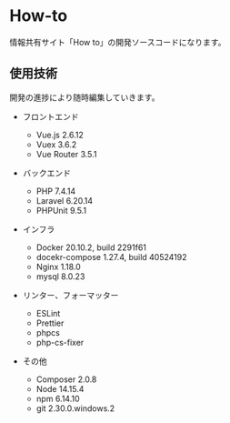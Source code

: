 # How-to

情報共有サイト「How to」の開発ソースコードになります。

## 使用技術

開発の進捗により随時編集していきます。

- フロントエンド

  - Vue.js 2.6.12
  - Vuex 3.6.2
  - Vue Router 3.5.1

- バックエンド

  - PHP 7.4.14
  - Laravel 6.20.14
  - PHPUnit 9.5.1

- インフラ

  - Docker 20.10.2, build 2291f61
  - docekr-compose 1.27.4, build 40524192
  - Nginx 1.18.0
  - mysql 8.0.23

- リンター、フォーマッター

  - ESLint
  - Prettier
  - phpcs
  - php-cs-fixer

- その他

  - Composer 2.0.8
  - Node 14.15.4
  - npm 6.14.10
  - git 2.30.0.windows.2
